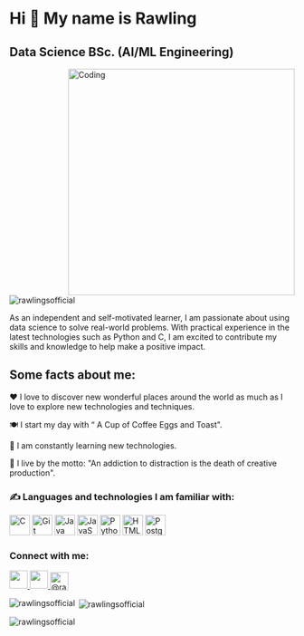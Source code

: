 Hi 👋 My name is Rawling
======================

Data Science BSc. (AI/ML Engineering)
-------------------------------------

<img align="right" alt="Coding" width="400" src="https://cdn.dribbble.com/users/1162077/screenshots/3848914/programmer.gif">

<p align="left"> <img src="https://komarev.com/ghpvc/?username=rawlingsofficial&label=Profile%20views&color=0e75b6&style=flat" alt="rawlingsofficial" /> </p>


As an independent and self-motivated learner, I am passionate about using data science to solve real-world problems. With practical experience in the latest technologies such as Python and C, I am excited to contribute my skills and knowledge to help make a positive impact.

Some facts about me: 
-------------------------------------
❤ I love to discover new wonderful places around the world as much as I love to explore new technologies and techniques. 

🍽 I start my day with “ A Cup of Coffee Eggs and Toast". 

🧠 I am constantly learning new technologies. 

💫 I live by the motto: "An addiction to distraction is the death of creative production".

### ✍ Languages and technologies I am familiar with:


<p align="left">
<a href="https://docs.microsoft.com/en-us/cpp/?view=msvc-170" target="_blank" rel="noreferrer"><img src="https://raw.githubusercontent.com/danielcranney/readme-generator/main/public/icons/skills/c-colored.svg" width="36" height="36" alt="C" /></a>
<a href="https://git-scm.com/" target="_blank" rel="noreferrer"><img src="https://raw.githubusercontent.com/danielcranney/readme-generator/main/public/icons/skills/git-colored.svg" width="36" height="36" alt="Git" /></a>
<a href="https://www.oracle.com/java/" target="_blank" rel="noreferrer"><img src="https://raw.githubusercontent.com/danielcranney/readme-generator/main/public/icons/skills/java-colored.svg" width="36" height="36" alt="Java" /></a>
<a href="https://developer.mozilla.org/en-US/docs/Web/JavaScript" target="_blank" rel="noreferrer"><img src="https://raw.githubusercontent.com/danielcranney/readme-generator/main/public/icons/skills/javascript-colored.svg" width="36" height="36" alt="JavaScript" /></a>
<a href="https://www.python.org/" target="_blank" rel="noreferrer"><img src="https://raw.githubusercontent.com/danielcranney/readme-generator/main/public/icons/skills/python-colored.svg" width="36" height="36" alt="Python" /></a>
<a href="https://developer.mozilla.org/en-US/docs/Glossary/HTML5" target="_blank" rel="noreferrer"><img src="https://raw.githubusercontent.com/danielcranney/readme-generator/main/public/icons/skills/html5-colored.svg" width="36" height="36" alt="HTML5" /></a>
<a href="https://www.postgresql.org/" target="_blank" rel="noreferrer"><img src="https://raw.githubusercontent.com/danielcranney/readme-generator/main/public/icons/skills/postgresql-colored.svg" width="36" height="36" alt="PostgreSQL" /></a>
</p>


### Connect with me:

<p align="left">
  <a href="https://www.github.com/Rawlingsofficial" target="_blank" rel="noreferrer">
    <img src="https://raw.githubusercontent.com/danielcranney/readme-generator/main/public/icons/socials/github-dark.svg" width="32" height="32" />
  </a>
  <a href="https://www.linkedin.com/in/rawling-mukhen-ab6395259/" target="_blank" rel="noreferrer">
    <img src="https://raw.githubusercontent.com/danielcranney/readme-generator/main/public/icons/socials/linkedin.svg" width="32" height="32" />
  </a>
  <a href="https://medium.com/@rawlingsm" target="_blank" rel="noreferrer">
    <img src="https://raw.githubusercontent.com/rahuldkjain/github-profile-readme-generator/master/src/images/icons/Social/medium.svg" alt="@rawlingsm" height="32" width="32" style="vertical-align: text-bottom;" />
  </a>
</p>




<p><img align="left" src="https://github-readme-stats.vercel.app/api/top-langs?username=rawlingsofficial&show_icons=true&locale=en&layout=compact" alt="rawlingsofficial" /></p>

<p>&nbsp;<img align="center" src="https://github-readme-stats.vercel.app/api?username=rawlingsofficial&show_icons=true&locale=en" alt="rawlingsofficial" /></p>

<p><img align="center" src="https://github-readme-streak-stats.herokuapp.com/?user=rawlingsofficial&" alt="rawlingsofficial" /></p>

